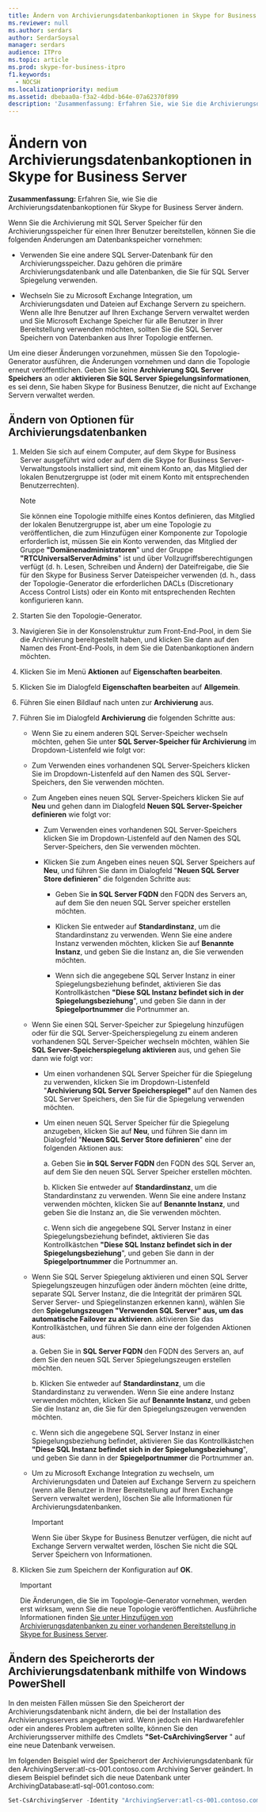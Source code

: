```yaml
---
title: Ändern von Archivierungsdatenbankoptionen in Skype for Business Server
ms.reviewer: null
ms.author: serdars
author: SerdarSoysal
manager: serdars
audience: ITPro
ms.topic: article
ms.prod: skype-for-business-itpro
f1.keywords:
  - NOCSH
ms.localizationpriority: medium
ms.assetid: dbebaa0a-f3a2-4dbd-b64e-07a62370f899
description: 'Zusammenfassung: Erfahren Sie, wie Sie die Archivierungsdatenbankoptionen für Skype for Business Server ändern.'
---
```


# <a name="change-archiving-database-options-in-skype-for-business-server"></a>Ändern von Archivierungsdatenbankoptionen in Skype for Business Server

**Zusammenfassung:** Erfahren Sie, wie Sie die Archivierungsdatenbankoptionen für Skype for Business Server ändern.
  
Wenn Sie die Archivierung mit SQL Server Speicher für den Archivierungsspeicher für einen Ihrer Benutzer bereitstellen, können Sie die folgenden Änderungen am Datenbankspeicher vornehmen:
  
- Verwenden Sie eine andere SQL Server-Datenbank für den Archivierungsspeicher. Dazu gehören die primäre Archivierungsdatenbank und alle Datenbanken, die Sie für SQL Server Spiegelung verwenden.
    
- Wechseln Sie zu Microsoft Exchange Integration, um Archivierungsdaten und Dateien auf Exchange Servern zu speichern. Wenn alle Ihre Benutzer auf Ihren Exchange Servern verwaltet werden und Sie Microsoft Exchange Speicher für alle Benutzer in Ihrer Bereitstellung verwenden möchten, sollten Sie die SQL Server Speichern von Datenbanken aus Ihrer Topologie entfernen. 
    
Um eine dieser Änderungen vorzunehmen, müssen Sie den Topologie-Generator ausführen, die Änderungen vornehmen und dann die Topologie erneut veröffentlichen. Geben Sie keine **Archivierung SQL Server Speichers** an oder **aktivieren Sie SQL Server Spiegelungsinformationen**, es sei denn, Sie haben Skype for Business Benutzer, die nicht auf Exchange Servern verwaltet werden.
  
## <a name="change-archiving-database-options"></a>Ändern von Optionen für Archivierungsdatenbanken

1. Melden Sie sich auf einem Computer, auf dem Skype for Business Server ausgeführt wird oder auf dem die Skype for Business Server-Verwaltungstools installiert sind, mit einem Konto an, das Mitglied der lokalen Benutzergruppe ist (oder mit einem Konto mit entsprechenden Benutzerrechten).
    
    > [!NOTE]
    > Sie können eine Topologie mithilfe eines Kontos definieren, das Mitglied der lokalen Benutzergruppe ist, aber um eine Topologie zu veröffentlichen, die zum Hinzufügen einer Komponente zur Topologie erforderlich ist, müssen Sie ein Konto verwenden, das Mitglied der Gruppe **"Domänenadministratoren**" und der Gruppe **"RTCUniversalServerAdmins**" ist und über Vollzugriffsberechtigungen verfügt (d. h.  Lesen, Schreiben und Ändern) der Dateifreigabe, die Sie für den Skype for Business Server Dateispeicher verwenden (d. h., dass der Topologie-Generator die erforderlichen DACLs (Discretionary Access Control Lists) oder ein Konto mit entsprechenden Rechten konfigurieren kann.
  
2. Starten Sie den Topologie-Generator.
    
3. Navigieren Sie in der Konsolenstruktur zum Front-End-Pool, in dem Sie die Archivierung bereitgestellt haben, und klicken Sie dann auf den Namen des Front-End-Pools, in dem Sie die Datenbankoptionen ändern möchten.
    
4. Klicken Sie im Menü **Aktionen** auf **Eigenschaften bearbeiten**. 
    
5. Klicken Sie im Dialogfeld **Eigenschaften bearbeiten** auf **Allgemein**.
    
6. Führen Sie einen Bildlauf nach unten zur **Archivierung** aus.
    
7. Führen Sie im Dialogfeld **Archivierung** die folgenden Schritte aus:
    
   - Wenn Sie zu einem anderen SQL Server-Speicher wechseln möchten, gehen Sie unter **SQL Server-Speicher für Archivierung** im Dropdown-Listenfeld wie folgt vor:
    
   - Zum Verwenden eines vorhandenen SQL Server-Speichers klicken Sie im Dropdown-Listenfeld auf den Namen des SQL Server-Speichers, den Sie verwenden möchten.
    
   - Zum Angeben eines neuen SQL Server-Speichers klicken Sie auf **Neu** und gehen dann im Dialogfeld **Neuen SQL Server-Speicher definieren** wie folgt vor:
    
     - Zum Verwenden eines vorhandenen SQL Server-Speichers klicken Sie im Dropdown-Listenfeld auf den Namen des SQL Server-Speichers, den Sie verwenden möchten.
    
     - Klicken Sie zum Angeben eines neuen SQL Server Speichers auf **Neu**, und führen Sie dann im Dialogfeld "**Neuen SQL Server Store definieren**" die folgenden Schritte aus:
    
       - Geben Sie **in SQL Server FQDN** den FQDN des Servers an, auf dem Sie den neuen SQL Server speicher erstellen möchten.
    
       - Klicken Sie entweder auf **Standardinstanz**, um die Standardinstanz zu verwenden. Wenn Sie eine andere Instanz verwenden möchten, klicken Sie auf **Benannte Instanz**, und geben Sie die Instanz an, die Sie verwenden möchten.
    
       - Wenn sich die angegebene SQL Server Instanz in einer Spiegelungsbeziehung befindet, aktivieren Sie das Kontrollkästchen **"Diese SQL Instanz befindet sich in der Spiegelungsbeziehung**", und geben Sie dann in der **Spiegelportnummer** die Portnummer an.
    
   - Wenn Sie einen SQL Server-Speicher zur Spiegelung hinzufügen oder für die SQL Server-Speicherspiegelung zu einem anderen vorhandenen SQL Server-Speicher wechseln möchten, wählen Sie **SQL Server-Speicherspiegelung aktivieren** aus, und gehen Sie dann wie folgt vor:
    
     - Um einen vorhandenen SQL Server Speicher für die Spiegelung zu verwenden, klicken Sie im Dropdown-Listenfeld "**Archivierung SQL Server Speicherspiegel"** auf den Namen des SQL Server Speichers, den Sie für die Spiegelung verwenden möchten.
    
     - Um einen neuen SQL Server Speicher für die Spiegelung anzugeben, klicken Sie auf **Neu**, und führen Sie dann im Dialogfeld "**Neuen SQL Server Store definieren**" eine der folgenden Aktionen aus:
    
       a. Geben Sie **in SQL Server FQDN** den FQDN des SQL Server an, auf dem Sie den neuen SQL Server Speicher erstellen möchten.
    
       b. Klicken Sie entweder auf **Standardinstanz**, um die Standardinstanz zu verwenden. Wenn Sie eine andere Instanz verwenden möchten, klicken Sie auf **Benannte Instanz**, und geben Sie die Instanz an, die Sie verwenden möchten.
    
       c. Wenn sich die angegebene SQL Server Instanz in einer Spiegelungsbeziehung befindet, aktivieren Sie das Kontrollkästchen **"Diese SQL Instanz befindet sich in der Spiegelungsbeziehung**", und geben Sie dann in der **Spiegelportnummer** die Portnummer an.
    
   - Wenn Sie SQL Server Spiegelung aktivieren und einen SQL Server Spiegelungszeugen hinzufügen oder ändern möchten (eine dritte, separate SQL Server Instanz, die die Integrität der primären SQL Server Server- und Spiegelinstanzen erkennen kann), wählen Sie den **Spiegelungszeugen "Verwenden SQL Server" aus, um das automatische Failover zu aktivieren**.  aktivieren Sie das Kontrollkästchen, und führen Sie dann eine der folgenden Aktionen aus:
    
      a. Geben Sie in **SQL Server FQDN** den FQDN des Servers an, auf dem Sie den neuen SQL Server Spiegelungszeugen erstellen möchten.
    
      b. Klicken Sie entweder auf **Standardinstanz**, um die Standardinstanz zu verwenden. Wenn Sie eine andere Instanz verwenden möchten, klicken Sie auf **Benannte Instanz**, und geben Sie die Instanz an, die Sie für den Spiegelungszeugen verwenden möchten.
    
      c. Wenn sich die angegebene SQL Server Instanz in einer Spiegelungsbeziehung befindet, aktivieren Sie das Kontrollkästchen **"Diese SQL Instanz befindet sich in der Spiegelungsbeziehung**", und geben Sie dann in der **Spiegelportnummer** die Portnummer an.
    
   - Um zu Microsoft Exchange Integration zu wechseln, um Archivierungsdaten und Dateien auf Exchange Servern zu speichern (wenn alle Benutzer in Ihrer Bereitstellung auf Ihren Exchange Servern verwaltet werden), löschen Sie alle Informationen für Archivierungsdatenbanken.
    
     > [!IMPORTANT]
     > Wenn Sie über Skype for Business Benutzer verfügen, die nicht auf Exchange Servern verwaltet werden, löschen Sie nicht die SQL Server Speichern von Informationen. 
  
8. Klicken Sie zum Speichern der Konfiguration auf **OK**.
    
    > [!IMPORTANT]
    > Die Änderungen, die Sie im Topologie-Generator vornehmen, werden erst wirksam, wenn Sie die neue Topologie veröffentlichen. Ausführliche Informationen finden [Sie unter Hinzufügen von Archivierungsdatenbanken zu einer vorhandenen Bereitstellung in Skype for Business Server](../../deploy/deploy-archiving/add-archiving-databases.md). 
  
## <a name="change-the-location-of-the-archiving-database-by-using-windows-powershell"></a>Ändern des Speicherorts der Archivierungsdatenbank mithilfe von Windows PowerShell

In den meisten Fällen müssen Sie den Speicherort der Archivierungsdatenbank nicht ändern, die bei der Installation des Archivierungsservers angegeben wird. Wenn jedoch ein Hardwarefehler oder ein anderes Problem auftreten sollte, können Sie den Archivierungsserver mithilfe des Cmdlets **"Set-CsArchivingServer** " auf eine neue Datenbank verweisen.
  
Im folgenden Beispiel wird der Speicherort der Archivierungsdatenbank für den ArchivingServer:atl-cs-001.contoso.com Archiving Server geändert. In diesem Beispiel befindet sich die neue Datenbank unter ArchivingDatabase:atl-sql-001.contoso.com:
  
```PowerShell
Set-CsArchivingServer -Identity "ArchivingServer:atl-cs-001.contoso.com" -ArchivingDatabase "ArchivingDatabase:atl-sql-001.contoso.com"
```


